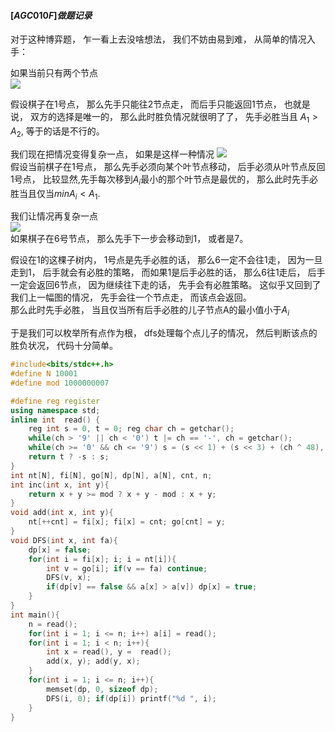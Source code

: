 #### 			$[AGC010F]做题记录$
对于这种博弈题， 乍一看上去没啥想法， 我们不妨由易到难，
从简单的情况入手：

如果当前只有两个节点  
![](https://cdn.luogu.com.cn/upload/image_hosting/igv3ccc5.png)

假设棋子在1号点， 那么先手只能往2节点走， 而后手只能返回1节点，
也就是说， 双方的选择是唯一的， 那么此时胜负情况就很明了了， 先手必胜当且
$A_1 > A_2$, 等于的话是不行的。

我们现在把情况变得复杂一点， 如果是这样一种情况
![](https://cdn.luogu.com.cn/upload/image_hosting/zq7j2yze.png)  
假设当前棋子在1号点， 那么先手必须向某个叶节点移动， 后手必须从叶节点反回1号点，
比较显然,先手每次移到$A_i$最小的那个叶节点是最优的， 那么此时先手必胜当且仅当$minA_i < A_1$.

我们让情况再复杂一点  
![](https://cdn.luogu.com.cn/upload/image_hosting/xlbr57jh.png)  
如果棋子在6号节点， 那么先手下一步会移动到1， 或者是7。		
 
假设在1的这棵子树内， 1号点是先手必胜的话， 那么6一定不会往1走， 因为一旦走到1， 后手就会有必胜的策略， 而如果1是后手必胜的话， 那么6往1走后， 后手一定会返回6节点， 因为继续往下走的话， 先手会有必胜策略。 这似乎又回到了我们上一幅图的情况， 先手会往一个节点走， 而该点会返回。   
那么此时先手必胜， 当且仅当所有后手必胜的儿子节点A的最小值小于$A_i$

于是我们可以枚举所有点作为根， dfs处理每个点儿子的情况， 然后判断该点的胜负状况， 代码十分简单。
```cpp
#include<bits/stdc++.h>
#define N 10001
#define mod 1000000007

#define reg register
using namespace std;
inline int  read() {
    reg int s = 0, t = 0; reg char ch = getchar();
    while(ch > '9' || ch < '0') t |= ch == '-', ch = getchar();
    while(ch >= '0' && ch <= '9') s = (s << 1) + (s << 3) + (ch ^ 48), ch = getchar();
    return t ? -s : s;
}
int nt[N], fi[N], go[N], dp[N], a[N], cnt, n;
int inc(int x, int y){
    return x + y >= mod ? x + y - mod : x + y;
}
void add(int x, int y){
    nt[++cnt] = fi[x]; fi[x] = cnt; go[cnt] = y;
}
void DFS(int x, int fa){
    dp[x] = false;
    for(int i = fi[x]; i; i = nt[i]){
        int v = go[i]; if(v == fa) continue;
        DFS(v, x); 
        if(dp[v] == false && a[x] > a[v]) dp[x] = true;
    }
}
int main(){
    n = read();
    for(int i = 1; i <= n; i++) a[i] = read();
    for(int i = 1; i < n; i++){
        int x = read(), y =  read();
        add(x, y); add(y, x);
    }
    for(int i = 1; i <= n; i++){
        memset(dp, 0, sizeof dp);
        DFS(i, 0); if(dp[i]) printf("%d ", i);
    }
}
```

